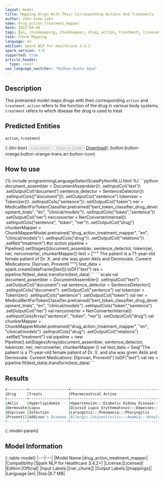 ```yaml
---
layout: model
title: Mapping Drugs With Their Corresponding Actions And Treatments
author: John Snow Labs
name: drug_action_treatment_mapper
date: 2022-04-04
tags: [en, chunkmapping, chunkmapper, drug, action, treatment, licensed]
task: Chunk Mapping
language: en
edition: Spark NLP for Healthcare 3.4.2
spark_version: 3.0
supported: true
article_header:
  type: cover
use_language_switcher: "Python-Scala-Java"
---
```


## Description

This pretrained model maps drugs with their corresponding `action` and `treatment`. `action` refers to the function of the drug in various body systems, `treatment` refers to which disease the drug is used to treat

## Predicted Entities

`action`, `treatment`

{:.btn-box}
<button class="button button-orange" disabled>Live Demo</button>
<button class="button button-orange" disabled>Open in Colab</button>
[Download](https://s3.amazonaws.com/auxdata.johnsnowlabs.com/clinical/models/drug_action_treatment_mapper_en_3.4.2_3.0_1649098201229.zip){:.button.button-orange.button-orange-trans.arr.button-icon}

## How to use



<div class="tabs-box" markdown="1">
{% include programmingLanguageSelectScalaPythonNLU.html %}
```python
document_assembler = DocumentAssembler()\
       .setInputCol('text')\
       .setOutputCol('document')
 sentence_detector = SentenceDetector()\
       .setInputCols(["document"])\
       .setOutputCol("sentence")
 tokenizer = Tokenizer()\
       .setInputCols("sentence")\
       .setOutputCol("token")
 ner =  MedicalBertForTokenClassifier.pretrained("bert_token_classifier_drug_development_trials", "en", "clinical/models")\
       .setInputCols("token","sentence")\
       .setOutputCol("ner")
 nerconverter = NerConverterInternal()\
       .setInputCols("sentence", "token", "ner")\
       .setOutputCol("drug")
 chunkerMapper = ChunkMapperModel.pretrained("drug_action_treatment_mapper", "en", "clinical/models") \
       .setInputCols("drug")\
       .setOutputCol("relations")\
       .setRel("treatment") #or action
 pipeline = Pipeline().setStages([document_assembler,
                                  sentence_detector,
                                  tokenizer,
                                  ner,
                                  nerconverter,
                                  chunkerMapper])
 text = ["""
 The patient is a 71-year-old female patient of Dr. X. and she was given Aklis and Dermovate.
 Cureent Medications: Diprivan, Proventil
 """]
 test_data = spark.createDataFrame([text]).toDF("text")
 res = pipeline.fit(test_data).transform(test_data)
```
```scala
val document_assembler = DocumentAssembler()
          .setInputCol("text")
          .setOutputCol("document")
 val sentence_detector = SentenceDetector()
          .setInputCols("document")
          .setOutputCol("sentence")
 val tokenizer = Tokenizer()
          .setInputCols("sentence")
          .setOutputCol("token")
 val ner =  MedicalBertForTokenClassifier.pretrained("bert_token_classifier_drug_development_trials", "en", "clinical/models")
          .setInputCols("token","sentence")
          .setOutputCol("ner")
 val nerconverter = NerConverterInternal()
          .setInputCols(Array("sentence", "token", "ner"))
          .setOutputCol("drug")
 val chunkerMapper = ChunkMapperModel.pretrained("drug_action_treatment_mapper", "en", "clinical/models")
          .setInputCols("drug")
          .setOutputCol("relations")
          .setRel("treatment")
 val pipeline =  new Pipeline().setStages(Array(document_assembler, sentence_detector, tokenizer, ner, nerconverter, chunkerMapper ))
 val text_data = Seq("The patient is a 71-year-old female patient of Dr. X. and she was given Aklis and Dermovate.
                                      Cureent Medications: Diprivan, Proventil").toDF("text")
 val res = pipeline.fit(test_data).transform(test_data)
```
</div>

## Results

```bash
+---------+------------------+--------------------------------------------------------------+
|Drug     |Treats            |Pharmaceutical Action                                         |
+---------+------------------+--------------------------------------------------------------+
|Aklis    |Hyperlipidemia    |Hypertension:::Diabetic Kidney Disease:::Cerebrovascular...   |
|Dermovate|Lupus             |Discoid Lupus Erythematosus:::Empeines:::Psoriasis:::Eczema...|
|Diprivan |Infection         |Laryngitis:::Pneumonia:::Pharyngitis                          |
|Proventil|Addison's Disease |Allergic Conjunctivitis:::Anemia:::Ankylosing Spondylitis     |
+---------+------------------+--------------------------------------------------------------+
```

{:.model-param}
## Model Information

{:.table-model}
|---|---|
|Model Name:|drug_action_treatment_mapper|
|Compatibility:|Spark NLP for Healthcare 3.4.2+|
|License:|Licensed|
|Edition:|Official|
|Input Labels:|[ner_chunk]|
|Output Labels:|[mappings]|
|Language:|en|
|Size:|8.7 MB|
